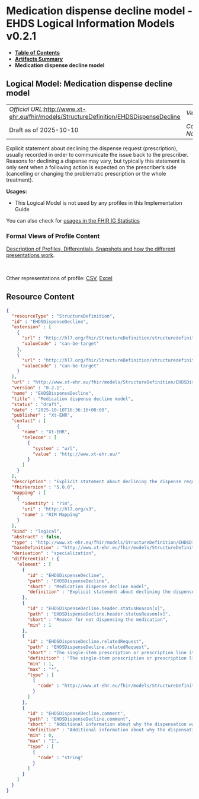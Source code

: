 # Medication dispense decline model - EHDS Logical Information Models v0.2.1

* [**Table of Contents**](toc.md)
* [**Artifacts Summary**](artifacts.md)
* **Medication dispense decline model**

## Logical Model: Medication dispense decline model 

| | |
| :--- | :--- |
| *Official URL*:http://www.xt-ehr.eu/fhir/models/StructureDefinition/EHDSDispenseDecline | *Version*:0.2.1 |
| Draft as of 2025-10-10 | *Computable Name*:EHDSDispenseDecline |

 
Explicit statement about declining the dispense request (prescription), usually recorded in order to communicate the issue back to the prescriber. Reasons for declining a dispense may vary, but typically this statement is only sent when a following action is expected on the prescriber’s side (cancelling or changing the problematic prescription or the whole treatment). 

**Usages:**

* This Logical Model is not used by any profiles in this Implementation Guide

You can also check for [usages in the FHIR IG Statistics](https://packages2.fhir.org/xig/xtehr.eu.ehds.models|current/StructureDefinition/EHDSDispenseDecline)

### Formal Views of Profile Content

 [Description of Profiles, Differentials, Snapshots and how the different presentations work](http://build.fhir.org/ig/FHIR/ig-guidance/readingIgs.html#structure-definitions). 

 

Other representations of profile: [CSV](StructureDefinition-EHDSDispenseDecline.csv), [Excel](StructureDefinition-EHDSDispenseDecline.xlsx) 



## Resource Content

```json
{
  "resourceType" : "StructureDefinition",
  "id" : "EHDSDispenseDecline",
  "extension" : [
    {
      "url" : "http://hl7.org/fhir/StructureDefinition/structuredefinition-type-characteristics",
      "valueCode" : "can-be-target"
    },
    {
      "url" : "http://hl7.org/fhir/StructureDefinition/structuredefinition-type-characteristics",
      "valueCode" : "can-be-target"
    }
  ],
  "url" : "http://www.xt-ehr.eu/fhir/models/StructureDefinition/EHDSDispenseDecline",
  "version" : "0.2.1",
  "name" : "EHDSDispenseDecline",
  "title" : "Medication dispense decline model",
  "status" : "draft",
  "date" : "2025-10-10T16:36:16+00:00",
  "publisher" : "Xt-EHR",
  "contact" : [
    {
      "name" : "Xt-EHR",
      "telecom" : [
        {
          "system" : "url",
          "value" : "http://www.xt-ehr.eu/"
        }
      ]
    }
  ],
  "description" : "Explicit statement about declining the dispense request (prescription), usually recorded in order to communicate the issue back to the prescriber. Reasons for declining a dispense may vary, but typically this statement is only sent when a following action is expected on the prescriber’s side (cancelling or changing the problematic prescription or the whole treatment).",
  "fhirVersion" : "5.0.0",
  "mapping" : [
    {
      "identity" : "rim",
      "uri" : "http://hl7.org/v3",
      "name" : "RIM Mapping"
    }
  ],
  "kind" : "logical",
  "abstract" : false,
  "type" : "http://www.xt-ehr.eu/fhir/models/StructureDefinition/EHDSDispenseDecline",
  "baseDefinition" : "http://www.xt-ehr.eu/fhir/models/StructureDefinition/EHDSDataSet",
  "derivation" : "specialization",
  "differential" : {
    "element" : [
      {
        "id" : "EHDSDispenseDecline",
        "path" : "EHDSDispenseDecline",
        "short" : "Medication dispense decline model",
        "definition" : "Explicit statement about declining the dispense request (prescription), usually recorded in order to communicate the issue back to the prescriber. Reasons for declining a dispense may vary, but typically this statement is only sent when a following action is expected on the prescriber’s side (cancelling or changing the problematic prescription or the whole treatment)."
      },
      {
        "id" : "EHDSDispenseDecline.header.statusReason[x]",
        "path" : "EHDSDispenseDecline.header.statusReason[x]",
        "short" : "Reason for not dispensing the medication",
        "min" : 1
      },
      {
        "id" : "EHDSDispenseDecline.relatedRequest",
        "path" : "EHDSDispenseDecline.relatedRequest",
        "short" : "The single-item prescription or prescription line item that was declined by the dispenser. [Used for searching]",
        "definition" : "The single-item prescription or prescription line item that was declined by the dispenser. [Used for searching]",
        "min" : 1,
        "max" : "*",
        "type" : [
          {
            "code" : "http://www.xt-ehr.eu/fhir/models/StructureDefinition/EHDSMedicationPrescription"
          }
        ]
      },
      {
        "id" : "EHDSDispenseDecline.comment",
        "path" : "EHDSDispenseDecline.comment",
        "short" : "Additional information about why the dispensation was declined.",
        "definition" : "Additional information about why the dispensation was declined.",
        "min" : 0,
        "max" : "1",
        "type" : [
          {
            "code" : "string"
          }
        ]
      }
    ]
  }
}

```
